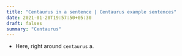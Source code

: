 ```yaml
---
title: "Centaurus in a sentence | Centaurus example sentences"
date: 2021-01-20T19:57:50+05:30
draft: falses
summary: "Centaurus"
---
```

- Here, right around `centaurus` a.
                 
